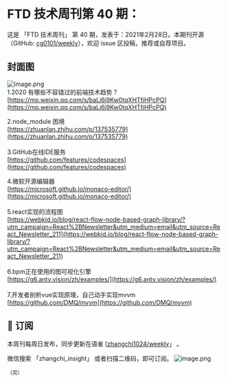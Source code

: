 # FTD 技术周刊第 40 期：
这是 「FTD 技术周刊」 第 40 期，发表于：2021年2月28日。本期刊开源（GitHub: [cg0101/weekly](https://github.com/cg0101/weekly)），欢迎 issue 区投稿，推荐或自荐项目。
## 封面图


![image.png](https://cdn.nlark.com/yuque/0/2020/png/132503/1605581995239-85e2cf1c-2c6f-4554-b0c4-5d0d41b0d71d.png#height=721&id=HbQGs&margin=%5Bobject%20Object%5D&name=image.png&originHeight=721&originWidth=1080&originalType=binary&size=1989939&status=done&style=none&width=1080)<br />1.2020 有哪些不容错过的前端技术趋势？<br />[https://mp.weixin.qq.com/s/baLi6j9Kw0tqXHTfiHPcPQ](https://mp.weixin.qq.com/s/baLi6j9Kw0tqXHTfiHPcPQ)

2.node_module 困境<br />[https://zhuanlan.zhihu.com/p/137535779](https://zhuanlan.zhihu.com/p/137535779)<br />
<br />3.GitHub在线IDE服务<br />[https://github.com/features/codespaces](https://github.com/features/codespaces)

4.微软开源编辑器<br />[https://microsoft.github.io/monaco-editor/](https://microsoft.github.io/monaco-editor/)<br />
<br />5.react实现的流程图<br />[https://webkid.io/blog/react-flow-node-based-graph-library/?utm_campaign=React%2BNewsletter&utm_medium=email&utm_source=React_Newsletter_211](https://webkid.io/blog/react-flow-node-based-graph-library/?utm_campaign=React%2BNewsletter&utm_medium=email&utm_source=React_Newsletter_211)  <br />
<br />6.bpm正在使用的图可视化引擎<br />[https://g6.antv.vision/zh/examples/](https://g6.antv.vision/zh/examples/)<br />
<br />7.开发者剖析vue实现原理，自己动手实现mvvm<br />[https://github.com/DMQ/mvvm](https://github.com/DMQ/mvvm)




## 📅 订阅
本周刊每周日发布，同步更新在语雀 [[zhangchi1024/weekly](https://www.yuque.com/zhangchi1024/weekly)」 。


微信搜索 「zhangchi_insight」 或者扫描二维码，即可订阅。
    ![image.png](https://cdn.nlark.com/yuque/0/2021/jpeg/132503/1640750963398-e8538e9e-6b96-46f7-abff-c93b56bdd377.jpeg?x-oss-process=image%2Fwatermark%2Ctype_d3F5LW1pY3JvaGVp%2Csize_36%2Ctext_5byg6amw%2Ccolor_FFFFFF%2Cshadow_50%2Ct_80%2Cg_se%2Cx_10%2Cy_10%2Fresize%2Cw_426%2Climit_0)
    
    （完）